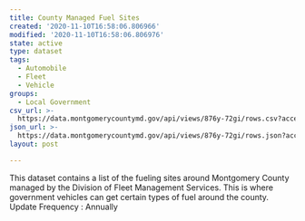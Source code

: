 ```yaml
---
title: County Managed Fuel Sites
created: '2020-11-10T16:58:06.806966'
modified: '2020-11-10T16:58:06.806976'
state: active
type: dataset
tags:
  - Automobile
  - Fleet
  - Vehicle
groups:
  - Local Government
csv_url: >-
  https://data.montgomerycountymd.gov/api/views/876y-72gi/rows.csv?accessType=DOWNLOAD
json_url: >-
  https://data.montgomerycountymd.gov/api/views/876y-72gi/rows.json?accessType=DOWNLOAD
layout: post

---
```

This dataset contains a list of the fueling sites around Montgomery County managed by the Division of Fleet Management Services. This is where government vehicles can get certain types of fuel around the county.
Update Frequency : Annually
